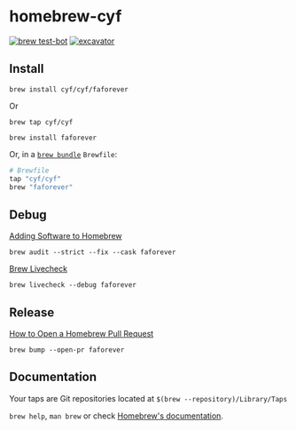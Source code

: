 # homebrew-cyf

[![brew test-bot](https://github.com/cyf/homebrew-cyf/actions/workflows/tests.yml/badge.svg?branch=main)](https://github.com/cyf/homebrew-cyf/actions/workflows/tests.yml)
[![excavator](https://github.com/cyf/homebrew-cyf/actions/workflows/excavator.yml/badge.svg?branch=main)](https://github.com/cyf/homebrew-cyf/actions/workflows/excavator.yml)

## Install

```shell
brew install cyf/cyf/faforever
```

Or

```shell
brew tap cyf/cyf

brew install faforever
```

Or, in a [`brew bundle`](https://github.com/Homebrew/homebrew-bundle) `Brewfile`:

```ruby
# Brewfile
tap "cyf/cyf"
brew "faforever"
```

## Debug

[Adding Software to Homebrew](https://docs.brew.sh/Adding-Software-to-Homebrew)

```shell
brew audit --strict --fix --cask faforever
```

[Brew Livecheck](https://docs.brew.sh/Brew-Livecheck)

```shell
brew livecheck --debug faforever
```

## Release

[How to Open a Homebrew Pull Request](https://docs.brew.sh/How-To-Open-a-Homebrew-Pull-Request)

```shell
brew bump --open-pr faforever
```

## Documentation

Your taps are Git repositories located at `$(brew --repository)/Library/Taps`

`brew help`, `man brew` or check [Homebrew's documentation](https://docs.brew.sh).
